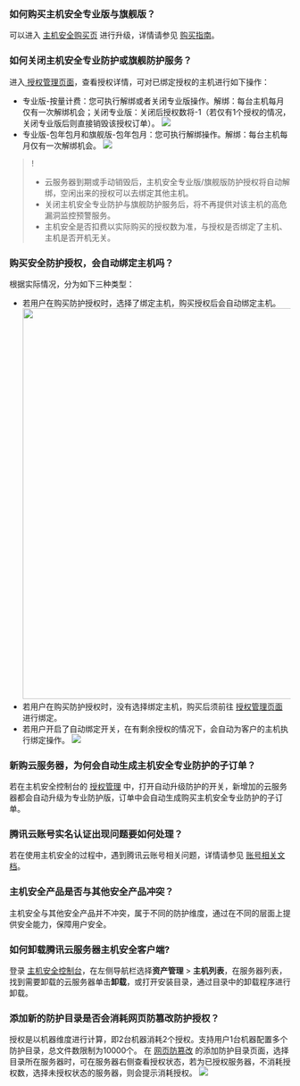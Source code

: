 [](id:RHGMYZJAQZYB)
### 如何购买主机安全专业版与旗舰版？
可以进入 [主机安全购买页](https://buy.cloud.tencent.com/yunjing) 进行升级，详情请参见 [购买指南](https://cloud.tencent.com/document/product/296/12230)。


### 如何关闭主机安全专业防护或旗舰防护服务？
进入[ 授权管理页面](https://console.cloud.tencent.com/cwp/setting/authorize)，查看授权详情，可对已绑定授权的主机进行如下操作：
- 专业版-按量计费：您可执行解绑或者关闭专业版操作。解绑：每台主机每月仅有一次解绑机会；关闭专业版：关闭后授权数将-1（若仅有1个授权的情况，关闭专业版后则直接销毁该授权订单）。
![](https://qcloudimg.tencent-cloud.cn/raw/76a4445d69b6749528df5a35a1538f15.png) 
- 专业版-包年包月和旗舰版-包年包月：您可执行解绑操作。解绑：每台主机每月仅有一次解绑机会。
![](https://qcloudimg.tencent-cloud.cn/raw/0b76e138daab7d80f5c0eeac797ecb7f.png)

>!
>- 云服务器到期或手动销毁后，主机安全专业版/旗舰版防护授权将自动解绑，空闲出来的授权可以去绑定其他主机。
>- 关闭主机安全专业防护与旗舰防护服务后，将不再提供对该主机的高危漏洞监控预警服务。
>- 主机安全是否扣费以实际购买的授权数为准，与授权是否绑定了主机、主机是否开机无关。


### 购买安全防护授权，会自动绑定主机吗？
根据实际情况，分为如下三种类型：
- 若用户在购买防护授权时，选择了绑定主机，购买授权后会自动绑定主机。<br><img src="https://qcloudimg.tencent-cloud.cn/raw/2a698726085ad44756037f88ce2f74a5.jpg" width=700px>
- 若用户在购买防护授权时，没有选择绑定主机，购买后须前往 [授权管理页面](https://console.cloud.tencent.com/cwp/setting/authorize) 进行绑定。
- 若用户开启了自动绑定开关，在有剩余授权的情况下，会自动为客户的主机执行绑定操作。
![](https://qcloudimg.tencent-cloud.cn/raw/b19a8bc14a751cd1bc49a7b135e56541.jpg)

### 新购云服务器，为何会自动生成主机安全专业防护的子订单？
若在主机安全控制台的 [授权管理](https://console.cloud.tencent.com/cwp/setting/authorize) 中，打开自动升级防护的开关，新增加的云服务器都会自动升级为专业防护版，订单中会自动生成购买主机安全专业防护的子订单。

### 腾讯云账号实名认证出现问题要如何处理？
若在使用主机安全的过程中，遇到腾讯云账号相关问题，详情请参见 [账号相关文档](https://cloud.tencent.com/document/product/378)。

[](id:ZJAQCPSFYQTAQCPCT)
### 主机安全产品是否与其他安全产品冲突？
主机安全与其他安全产品并不冲突，属于不同的防护维度，通过在不同的层面上提供安全能力，保障用户安全。


### 如何卸载腾讯云服务器主机安全客户端?
登录 [主机安全控制台](https://console.cloud.tencent.com/yunjing)，在左侧导航栏选择**资产管理** > **主机列表**，在服务器列表，找到需要卸载的云服务器单击**卸载**，或打开安装目录，通过目录中的卸载程序进行卸载。

### 添加新的防护目录是否会消耗网页防篡改防护授权？
授权是以机器维度进行计算，即2台机器消耗2个授权。支持用户1台机器配置多个防护目录，总文件数限制为10000个。
在 [网页防篡改](https://console.cloud.tencent.com/cwp/defend/webpage) 的添加防护目录页面，选择目录所在服务器时，可在服务器右侧查看授权状态，若为已授权服务器，不消耗授权数，选择未授权状态的服务器，则会提示消耗授权。
![](https://main.qcloudimg.com/raw/643b406c1ba1e64ddec0ec073c144871.png)
